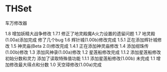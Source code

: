 # THSet
车万修改器

1.8 增加妖精大战争修改
1.7.1 修正了地灵殿魔A火力设置的遗留问题
1.7 地灵殿(1.00a)添加完成 修了几个bug
1.6 辉针城(1.00b)修改完成
1.5.1 正在添加辉针城修改
1.5 神灵庙(Beta 2.0)修改完成
1.4.1 正在添加神灵庙修改
1.4 添加绀珠传(1.00b)修改
1.3 添加风神录(1.00a)修改
1.2 星莲船修改完成
1.1.2 添加星莲船修改初始分数和灵力 添加了读取特殊值功能
1.1.1 添加星莲船修改(1.00b) 未完成
1.1 增加修改最大得点和分数
1.0 天空璋修改(1.00a)完成